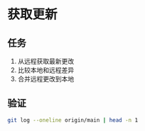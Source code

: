 # 获取更新

## 任务
1. 从远程获取最新更改
2. 比较本地和远程差异
3. 合并远程更改到本地

## 验证
```bash
git log --oneline origin/main | head -n 1
```
